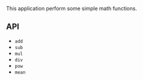 This application perform some simple math functions.

## API
* `add`
* `sub`
* `mul`
* `div`
* `pow`
* `mean`
